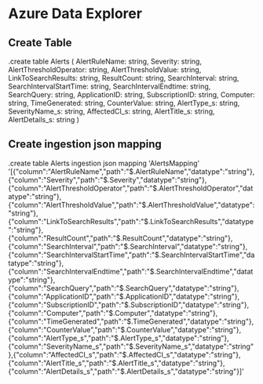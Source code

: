 # Azure Data Explorer

## Create Table

 .create table Alerts (
AlertRuleName: string, 
Severity: string, 
AlertThresholdOperator: string, 
AlertThresholdValue: string, 
LinkToSearchResults: string, 
ResultCount: string, 
SearchInterval: string, 
SearchIntervalStartTime: string, 
SearchIntervalEndtime: string, 
SearchQuery: string, 
ApplicationID: string, 
SubscriptionID: string,
Computer: string,
TimeGenerated: string,
CounterValue: string,
AlertType_s: string,
SeverityName_s: string,
AffectedCI_s: string,
AlertTitle_s: string,
AlertDetails_s: string
)

## Create ingestion json mapping

.create table Alerts ingestion json mapping 'AlertsMapping' '[{"column":"AlertRuleName","path":"$.AlertRuleName","datatype":"string"},{"column":"Severity","path":"$.Severity","datatype":"string"},{"column":"AlertThresholdOperator","path":"$.AlertThresholdOperator","datatype":"string"},{"column":"AlertThresholdValue","path":"$.AlertThresholdValue","datatype":"string"},{"column":"LinkToSearchResults","path":"$.LinkToSearchResults","datatype":"string"},{"column":"ResultCount","path":"$.ResultCount","datatype":"string"},{"column":"SearchInterval","path":"$.SearchInterval","datatype":"string"},{"column":"SearchIntervalStartTime","path":"$.SearchIntervalStartTime","datatype":"string"},{"column":"SearchIntervalEndtime","path":"$.SearchIntervalEndtime","datatype":"string"},{"column":"SearchQuery","path":"$.SearchQuery","datatype":"string"},{"column":"ApplicationID","path":"$.ApplicationID","datatype":"string"},{"column":"SubscriptionID","path":"$.SubscriptionID","datatype":"string"},{"column":"Computer","path":"$.Computer","datatype":"string"},{"column":"TimeGenerated","path":"$.TimeGenerated","datatype":"string"},{"column":"CounterValue","path":"$.CounterValue","datatype":"string"},{"column":"AlertType_s","path":"$.AlertType_s","datatype":"string"},{"column":"SeverityName_s","path":"$.SeverityName_s","datatype":"string"},{"column":"AffectedCI_s","path":"$.AffectedCI_s","datatype":"string"},{"column":"AlertTitle_s","path":"$.AlertTitle_s","datatype":"string"},{"column":"AlertDetails_s","path":"$.AlertDetails_s","datatype":"string"}]'